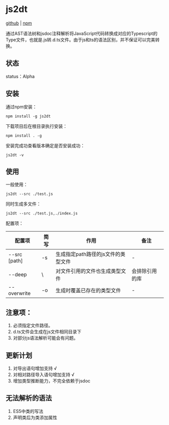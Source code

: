 # js2dt

[github](https://github.com/demonskp/js2dt)  |  [npm](https://www.npmjs.com/package/js2dt)

通过AST语法树和jsdoc注释解析将JavaScript代码转换成对应的Typescript的Type文件，也就是.js转.d.ts文件。由于js和ts的语法区别，并不保证可以完美转换。

## 状态

status：Alpha

## 安装

通过npm安装：

```
npm install -g js2dt
```

下载项目后在根目录执行安装：

```
npm install . -g
```

安装完成功查看版本确定是否安装成功：

```
js2dt -v
```

## 使用

一般使用：

```
js2dt --src ./test.js
```

同时生成多文件：

```
js2dt --src ./test.js,./index.js
```

配置项：

配置项|简写|作用|备注
---|---|---|---
--src [path]|-s|生成指定path路径的js文件的类型文件|-
--deep | \ | 对文件引用的文件也生成类型文件 | 会排除引用的库
--overwrite| -o | 生成时覆盖已存在的类型文件 | -

## 注意项：

1. 必须指定文件路径。
2. d.ts文件会生成在js文件相同目录下
3. 对部分js语法解析可能会有问题。

## 更新计划

1. 对导出语句增加支持 √
2. 对相对路径导入语句增加支持 √
3. 增加类型推断能力，不完全依赖于jsdoc

## 无法解析的语法

1. ES5中类的写法
2. 声明类后为类添加属性